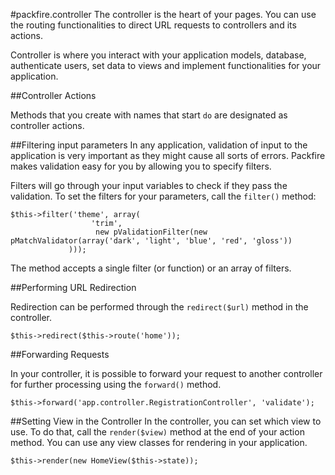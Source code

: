 #packfire.controller
The controller is the heart of your pages. You can use the routing functionalities to direct URL requests to controllers and its actions.

Controller is where you interact with your application models, database, authenticate users, set data to views and implement functionalities for your application.

##Controller Actions

Methods that you create with names that start `do` are designated as controller actions. 

##Filtering input parameters
In any application, validation of input to the application is very important as they might cause all sorts of errors. Packfire makes validation easy for you by allowing you to specify filters.

Filters will go through your input variables to check if they pass the validation. To set the filters for your parameters, call the `filter()` method:

    $this->filter('theme', array(
                      'trim',
                       new pValidationFilter(new pMatchValidator(array('dark', 'light', 'blue', 'red', 'gloss'))
                 )));

The method accepts a single filter (or function) or an array of filters. 

##Performing URL Redirection

Redirection can be performed through the `redirect($url)` method in the controller.

    $this->redirect($this->route('home'));

##Forwarding Requests

In your controller, it is possible to forward your request to another controller for further processing using the `forward()` method.

    $this->forward('app.controller.RegistrationController', 'validate');

##Setting View in the Controller
In the controller, you can set which view to use. To do that, call the `render($view)` method at the end of your action method. You can use any view classes for rendering in your application.

    $this->render(new HomeView($this->state));